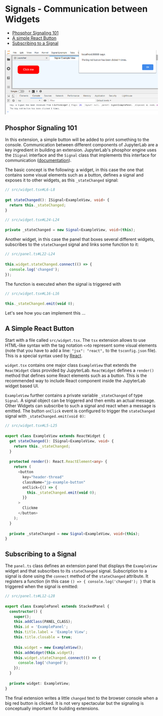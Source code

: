 # Signals - Communication between Widgets

- [Phosphor Signaling 101](#phosphor-signaling-101)
- [A simple React Button](#a-simple-react-button)
- [Subscribing to a Signal](#subscribing-to-a-signal)

![Button with Signal](preview.png)

## Phosphor Signaling 101

In this extension, a simple button will be added to print something to the console.
Communication between different components of JupyterLab are a key ingredient in building an
extension. JupyterLab's phosphor engine uses the `ISignal` interface and the
`Signal` class that implements this interface for communication
([documentation](https://phosphorjs.github.io/phosphor/api/signaling/globals.html)).

The basic concept is the following: a widget, in this case the one that contains
some visual elements such as a button, defines a signal and exposes it to other
widgets, as this `_stateChanged` signal:

```ts
// src/widget.tsx#L6-L8

get stateChanged(): ISignal<ExampleView, void> {
  return this._stateChanged;
}
```

```ts
// src/widget.tsx#L24-L24

private _stateChanged = new Signal<ExampleView, void>(this);
```

Another widget, in this case the panel that boxes several different widgets,
subscribes to the `stateChanged` signal and links some function to it:

```ts
// src/panel.ts#L22-L24

this.widget.stateChanged.connect(() => {
  console.log('changed');
});
```

The function is executed when the signal is triggered with

```ts
// src/widget.tsx#L16-L16

this._stateChanged.emit(void 0);
```

Let's see how you can implement this ...

## A Simple React Button

Start with a file called `src/widget.tsx`. The `tsx` extension allows to use
HTML-like syntax with the tag notation `<>`to represent some visual elements
(note that you have to add a line: `"jsx": "react",` to the
`tsconfig.json` file). This is a special syntax used by [React](https://reactjs.org/tutorial/tutorial.html).

`widget.tsx` contains one major class `ExampleView` that extends the
`ReactWidget` class provided by JupyterLab. `ReactWidget` defines a
`render()` method that defines some React elements such as a button. This
is the recommended way to include React component inside the JupyterLab widget
based UI.

`ExampleView` further contains a private variable `_stateChanged` of type
`Signal`. A signal object can be triggered and then emits an actual message.
Other Widgets can subscribe to such a signal and react when a message is
emitted. The button `onClick` event is configured to trigger the
`stateChanged` signal with `_stateChanged.emit(void 0)`:

```ts
// src/widget.tsx#L5-L25

export class ExampleView extends ReactWidget {
  get stateChanged(): ISignal<ExampleView, void> {
    return this._stateChanged;
  }

  protected render(): React.ReactElement<any> {
    return (
      <button
        key="header-thread"
        className="jp-example-button"
        onClick={() => {
          this._stateChanged.emit(void 0);
        }}
      >
        Clickme
      </button>
    );
  }

  private _stateChanged = new Signal<ExampleView, void>(this);
}
```

## Subscribing to a Signal

The `panel.ts` class defines an extension panel that displays the
`ExampleView` widget and that subscribes to its `stateChanged` signal.
Subscription to a signal is done using the `connect` method of the
`stateChanged` attribute. It registers a function (in this case
`() => { console.log('changed'); }` that is triggered when the signal is
emitted:

```ts
// src/panel.ts#L12-L28

export class ExamplePanel extends StackedPanel {
  constructor() {
    super();
    this.addClass(PANEL_CLASS);
    this.id = 'ExamplePanel';
    this.title.label = 'Example View';
    this.title.closable = true;

    this.widget = new ExampleView();
    this.addWidget(this.widget);
    this.widget.stateChanged.connect(() => {
      console.log('changed');
    });
  }

  private widget: ExampleView;
}
```

The final extension writes a little `changed` text to the browser console when
a big red button is clicked. It is not very spectacular but the signaling is
conceptually important for building extensions.
